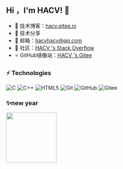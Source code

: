 ## Hi ，I'm HACV! :wave:    

- 🏡 技术博客：<a href="https://hacv.gitee.io" target="_blank">hacv.gitee.io</a>   
- 🌱 技术分享
- 💬 邮箱：hacvhacv@qq.com  
- 🤔 社区：<a href="https://stackoverflow.com/users/14727509/hacv" target="_blank">HACV 's Stack Overflow</a>   
- ⭐️ GitHub镜像站：<a href="https://gitee.com/HACV" target="_blank">HACV 's Gitee</a>   



### ⚡ Technologies  

![C](https://img.shields.io/badge/-C-00599C?style=flat-square&logo=C)
![C++](https://img.shields.io/badge/-C++-00599C?style=flat-square&logo=C)
![HTML5](https://img.shields.io/badge/-HTML5-E34F26?style=flat-square&logo=html5&logoColor=white)
![Git](https://img.shields.io/badge/-Git-black?style=flat-square&logo=git)
![GitHub](https://img.shields.io/badge/-GitHub-181717?style=flat-square&logo=github)
![Gitee](https://img.shields.io/badge/-Gitee-181717?style=flat-square&logo=gitee)  

###   

###  ✨new year  

<img align="" height="137px" src="https://github-readme-stats.vercel.app/api?username=hacv&hide_title=true&hide_border=true&show_icons=true&include_all_commits=true&line_height=21&bg_color=0,EC6C6C,FFD479,FFFC79,73FA79&theme=graywhite&locale=cn" />
